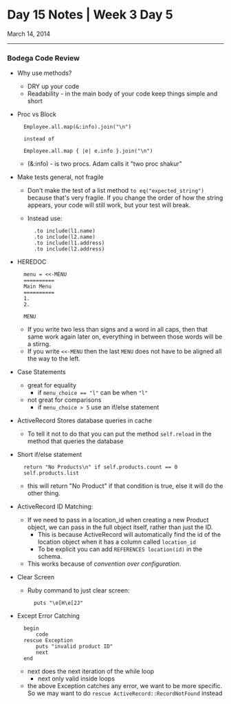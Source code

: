 # Day 15 Notes | Week 3 Day 5

March 14, 2014

---

### Bodega Code Review

* Why use methods?
	* DRY up your code
	* Readability - in the main body of your code keep things simple and short
* Proc vs Block
	
		Employee.all.map(&:info).join("\n")
		
		instead of 
		
		Employee.all.map { |e| e.info }.join("\n")
		
	* (&:info) - is two procs. Adam calls it "two proc shakur"
	
* Make tests general, not fragile
	* Don't make the test of a list method ```to eq("expected_string")``` because that's very fragile. If you change the order of how the string appears, your code will still work, but your test will break.
	* Instead use:
	
			.to include(l1.name)
			.to include(l2.name)
			.to include(l1.address)
			.to include(l2.address)
			
* HEREDOC
		
		menu = <<-MENU
		==========
		Main Menu
		==========
		1. 
		2. 
		
		MENU
		
	* If you write two less than signs and a word in all caps, then that same work again later on, everything in between those words will be a stirng. 
	* If you write ```<<-MENU``` then the last ```MENU``` does not have to be aligned all the way to the left. 
	
* Case Statements
	* great for equality
		* if ```menu_choice == "l"``` can be when ```"l"```
	* not great for comparisons
		* if ```menu_choice > 5``` use an if/else statement
* ActiveRecord Stores database queries in cache
	* To tell it not to do that you can put the method ```self.reload``` in the method that queries the database
* Short if/else statement

		return "No Products\n" if self.products.count == 0
		self.products.list
		
	* this will return "No Product" if that condition is true, else it will do the other thing. 
* ActiveRecord ID Matching:
	* If we need to pass in a location_id when creating a new Product object, we can pass in the full object itself, rather than just the ID. 
		* This is because ActiveRecord will automatically find the id of the location object when it has a column called ```location_id```
		* To be explicit you can add ```REFERENCES location(id)``` in the schema. 
	* This works because of *convention over configuration*. 
	
* Clear Screen	
	* Ruby command to just clear screen:

			puts "\e[H\e[2J"
			
* Except Error Catching

		begin
			code
		rescue Exception 
			puts "invalid product ID"
			next 
		end
		
	* next does the next iteration of the while loop
		* next only valid inside loops
	* the above Exception catches any error, we want to be more specific. So we may want to do ```rescue ActiveRecord::RecordNotFound``` instead
